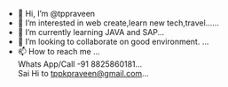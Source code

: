 - 👋 Hi, I’m @tppraveen
- 👀 I’m interested in web create,learn new tech,travel......
- 🌱 I’m currently learning JAVA and SAP...
- 💞️ I’m looking to collaborate on good environment. ...
- 📫 How to reach me ...<br>
Whats App/Call -91 8825860181...<br>
Sai Hi to tppkpraveen@gmail.com...<br>
<!---
tppraveen/tppraveen is a ✨ special ✨ repository because its `README.md` (this file) appears on your GitHub profile.
You can click the Preview link to take a look at your changes.
--->
